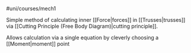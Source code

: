 #uni/courses/mech1 

Simple method of calculating inner [[Force|forces]] in [[Trusses|trusses]] via [[Cutting Principle (Free Body Diagram)|cutting principle]].

Allows calculation via a single equation by cleverly choosing a [[Moment|moment]] point
